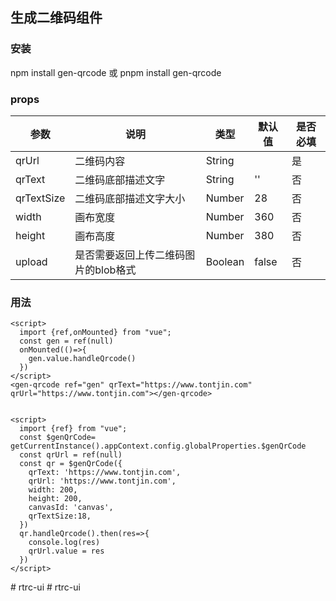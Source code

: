 

## 生成二维码组件
### 安装
npm install gen-qrcode  或  pnpm install gen-qrcode
### props
| 参数         | 说明                   | 类型 | 默认值 | 是否必填 |
|------------|----------------------| ---- |-----|------|
| qrUrl      | 二维码内容                | String |   | 是    |
| qrText     | 二维码底部描述文字            | String | ''  | 否    |
| qrTextSize | 二维码底部描述文字大小          | Number | 28  | 否    |
| width      | 画布宽度                 | Number | 360 | 否    |
| height     | 画布高度                 | Number | 380 | 否    |
| upload  | 是否需要返回上传二维码图片的blob格式 | Boolean | false | 否    |
### 用法
```vue
<script>
  import {ref,onMounted} from "vue";
  const gen = ref(null)
  onMounted(()=>{
	gen.value.handleQrcode()
  })
</script>
<gen-qrcode ref="gen" qrText="https://www.tontjin.com"  qrUrl="https://www.tontjin.com"></gen-qrcode>
```
```vue

<script>
  import {ref} from "vue";
  const $genQrCode= getCurrentInstance().appContext.config.globalProperties.$genQrCode
  const qrUrl = ref(null)
  const qr = $genQrCode({
	qrText: 'https://www.tontjin.com',
	qrUrl: 'https://www.tontjin.com',
  	width: 200,
  	height: 200,
  	canvasId: 'canvas',
  	qrTextSize:18,
  })
  qr.handleQrcode().then(res=>{
  	console.log(res)
  	qrUrl.value = res
  })
</script>
```
#   r t r c - u i 
 
 
#   r t r c - u i 
 
 
